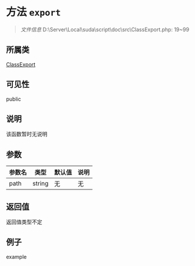 # 方法 `export`



> *文件信息* D:\Server\Local\suda\script\doc\src\ClassExport.php: 19~99

## 所属类 

[ClassExport](../ClassExport.md)

## 可见性

 public 

## 说明

该函数暂时无说明


## 参数


| 参数名 | 类型 | 默认值 | 说明 |
|--------|-----|-------|-------|
| path |  string | 无 | 无 |



## 返回值

返回值类型不定


## 例子

example
